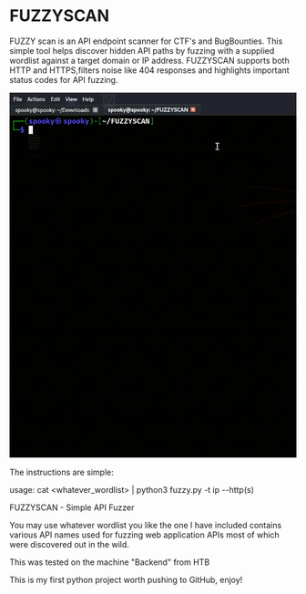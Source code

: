 # FUZZYSCAN
FUZZY scan is an API endpoint scanner for CTF's and BugBounties. This simple tool helps discover hidden API paths by fuzzing with a supplied wordlist against a target domain or IP address. FUZZYSCAN supports both HTTP and HTTPS,filters noise like 404 responses and highlights important status codes for API fuzzing.



![FUZZYSCAN](./REALDEMO.gif)







The instructions are simple:

usage: cat <whatever_wordlist> | python3 fuzzy.py -t ip --http(s)

FUZZYSCAN - Simple API Fuzzer


You may use whatever wordlist you like the one I have included contains various API names used for fuzzing web application APIs most of which were discovered out in the wild.

This was tested on the machine "Backend" from HTB

This is my first python project worth pushing to GitHub, enjoy!
